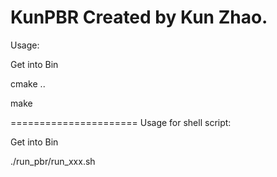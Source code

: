 KunPBR
Created by Kun Zhao.
======================

Usage: 

Get into Bin

cmake ..

make

======================
Usage for shell script:

Get into Bin

./run_pbr/run_xxx.sh